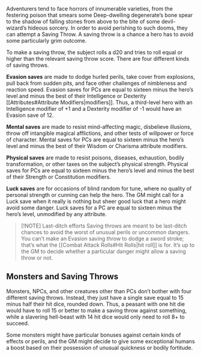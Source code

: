 Adventurers tend to face horrors of innumerable varieties, from the festering poison that smears some Deep-dwelling degenerate’s bone spear to the shadow of falling stones from above to the bite of some devil-wizard’s hideous sorcery. In order to avoid perishing to such dooms, they can attempt a Saving Throw. A saving throw is a chance a hero has to avoid some particularly grim outcome. 

To make a saving throw, the subject rolls a d20 and tries to roll equal or higher than the relevant saving throw score. There are four different kinds of saving throws. 

**Evasion saves** are made to dodge hurled perils, take cover from explosions, pull back from sudden pits, and face other challenges of nimbleness and reaction speed. Evasion saves for PCs are equal to sixteen minus the hero’s level and minus the best of their Intelligence or Dexterity [[Attributes#Attribute Modifiers|modifiers]]. Thus, a third-level hero with an Intelligence modifier of +1 and a Dexterity modifier of -1 would have an Evasion save of 12.

**Mental saves** are made to resist mind-affecting magic, disbelieve illusions, throw off intangible magical afflictions, and other tests of willpower or force of character. Mental saves for PCs are equal to sixteen minus the hero’s level and minus the best of their Wisdom or Charisma attribute modifiers. 

**Physical saves** are made to resist poisons, diseases, exhaustion, bodily transformation, or other taxes on the subject’s physical strength. Physical saves for PCs are equal to sixteen minus the hero’s level and minus the best of their Strength or Constitution modifiers.

**Luck saves** are for occasions of blind random for tune, where no quality of personal strength or cunning can help the hero. The GM might call for a Luck save when it really is nothing but sheer good luck that a hero might avoid some danger. Luck saves for a PC are equal to sixteen minus the hero’s level, unmodified by any attribute.

> [!NOTE] Last-ditch efforts
> Saving throws are meant to be last-ditch chances to avoid the worst of unusual perils or uncommon dangers. You can’t make an Evasion saving throw to dodge a sword stroke; that’s what the [[Combat Attack Rolls#Hit Rolls|hit roll]] is for. It’s up to the GM to decide whether a particular danger might allow a saving throw or not.
## Monsters and Saving Throws
Monsters, NPCs, and other creatures other than PCs don’t bother with four different saving throws. Instead, they just have a single save equal to 15 minus half their hit dice, rounded down. Thus, a peasant with one hit die would have to roll 15 or better to make a saving throw against something, while a slavering hell-beast with 14 hit dice would only need to roll 8+ to succeed.

Some monsters might have particular bonuses against certain kinds of effects or perils, and the GM might decide to give some exceptional humans a boost based on their possession of unusual quickness or bodily fortitude.